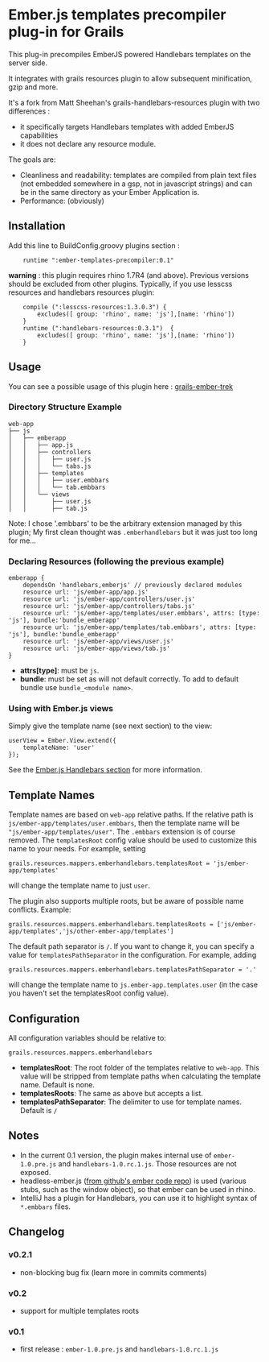 # Ember.js templates precompiler plug-in for Grails

This plug-in precompiles EmberJS powered Handlebars templates on the server side.

It integrates with grails resources plugin to allow subsequent minification, gzip and more.

It's a fork from Matt Sheehan's grails-handlebars-resources plugin with two differences :
- it specifically targets Handlebars templates with added EmberJS capabilities
- it does not declare any resource module.

The goals are:
* Cleanliness and readability: templates are compiled from plain text files (not embedded somewhere in a gsp, not in javascript strings) and can be in the same directory as your Ember Application is.
* Performance: (obviously)

## Installation

Add this line to BuildConfig.groovy plugins section :

        runtime ":ember-templates-precompiler:0.1"

**warning** : this plugin requires rhino 1.7R4 (and above). Previous versions should be excluded from other plugins. Typically, if you use lesscss resources and handlebars
resources plugin:

        compile (":lesscss-resources:1.3.0.3") {
            excludes([ group: 'rhino', name: 'js'],[name: 'rhino'])
        }
        runtime (":handlebars-resources:0.3.1")  {
            excludes([ group: 'rhino', name: 'js'],[name: 'rhino'])
        }

## Usage

You can see a possible usage of this plugin here : [grails-ember-trek](https://github.com/florent-blanvillain/grails-ember-trek)

### Directory Structure Example

    web-app
    ├── js
    │   ├── emberapp
    │   │   ├── app.js
    │   │   ├── controllers
    │   │   │   ├── user.js
    │   │   │   └── tabs.js
    │   │   ├── templates
    │   │   │   ├── user.embbars
    │   │   │   └── tab.embbars
    │   │   └── views
    │   │       ├── user.js
    │   │       ├── tab.js

Note: I chose '.embbars' to be the arbitrary extension managed by this plugin; My first clean thought was `.emberhandlebars` but it was just too long for me...

### Declaring Resources (following the previous example)

    emberapp {
        dependsOn 'handlebars,emberjs' // previously declared modules
        resource url: 'js/ember-app/app.js'
        resource url: 'js/ember-app/controllers/user.js'
        resource url: 'js/ember-app/controllers/tabs.js'
        resource url: 'js/ember-app/templates/user.embbars', attrs: [type: 'js'], bundle:'bundle_emberapp'
        resource url: 'js/ember-app/templates/tab.embbars', attrs: [type: 'js'], bundle:'bundle_emberapp'
        resource url: 'js/ember-app/views/user.js'
        resource url: 'js/ember-app/views/tab.js'
    }

*   **attrs[type]**: must be `js`.
*   **bundle**: must be set as will not default correctly. To add to default bundle use `bundle_<module name>`.

### Using with Ember.js views

Simply give the template name (see next section) to the view:

    userView = Ember.View.extend({
        templateName: 'user'
    });

See the [Ember.js Handlebars section](http://emberjs.com/documentation/#toc_describing-your-ui-with-handlebars) for more information.

## Template Names

Template names are based on `web-app` relative paths.
If the relative path is `js/ember-app/templates/user.embbars`, then the template name will be `"js/ember-app/templates/user"`.
The `.embbars` extension is of course removed.
The `templatesRoot` config value should be used to customize this name to your needs. For example, setting

    grails.resources.mappers.emberhandlebars.templatesRoot = 'js/ember-app/templates'

will change the template name to just `user`.

The plugin also supports multiple roots, but be aware of possible name conflicts. Example:

    grails.resources.mappers.emberhandlebars.templatesRoots = ['js/ember-app/templates','js/other-ember-app/templates']

The default path separator is `/`. If you want to change it, you can specify a value for `templatesPathSeparator` in the configuration. For example,
adding

    grails.resources.mappers.emberhandlebars.templatesPathSeparator = '.'

will change the template name to `js.ember-app.templates.user` (in the case you haven't set the templatesRoot config value).

## Configuration


All configuration variables should be relative to:

    grails.resources.mappers.emberhandlebars

*   **templatesRoot**: The root folder of the templates relative to `web-app`. This value will be stripped from template paths when calculating the template name. Default is none.
*   **templatesRoots**: The same as above but accepts a list.
*   **templatesPathSeparator**: The delimiter to use for template names. Default is `/`

## Notes


* In the current 0.1 version, the plugin makes internal use of `ember-1.0.pre.js` and `handlebars-1.0.rc.1.js`. Those resources are not exposed.
* headless-ember.js ([from github's ember code repo](https://github.com/emberjs/ember.js/blob/master/lib/headless-ember.js)) is used (various stubs, such as the window object), so that ember can be used in rhino.
* IntelliJ has a plugin for Handlebars, you can use it to highlight syntax of `*.embbars` files.

## Changelog

### v0.2.1

* non-blocking bug fix (learn more in commits comments)

### v0.2

* support for multiple templates roots

### v0.1

* first release : `ember-1.0.pre.js` and `handlebars-1.0.rc.1.js`

